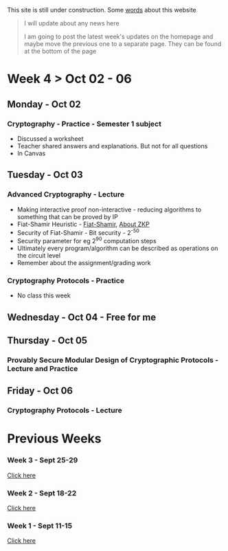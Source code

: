 This site is still under construction. Some <ins>[words](./about.html)</ins> about this website

> I will update about any news here
>
> I am going to post the latest week's updates on the homepage and maybe move the previous one to a separate page. They can be found at the bottom of the page

# Week 4 > Oct 02 - 06

## Monday - Oct 02

### Cryptography - Practice - Semester 1 subject

*   Discussed a worksheet
*   Teacher shared answers and explanations. But not for all questions
*   In Canvas

## Tuesday - Oct 03

### Advanced Cryptography - Lecture

*  Making interactive proof non-interactive - reducing algorithms to something that can be proved by IP
*  Fiat-Shamir Heuristic - [Fiat-Shamir](https://www.zkdocs.com/docs/zkdocs/protocol-primitives/fiat-shamir/), [About ZKP](https://blog.trailofbits.com/2021/02/19/serving-up-zero-knowledge-proofs/)
*  Security of Fiat-Shamir - Bit security - 2<sup>-50</sup>
*  Security parameter for eg 2<sup>90</sup> computation steps
*  Ultimately every program/algorithm can be described as operations on the circuit level
*  Remember about the assignment/grading work

### Cryptography Protocols - Practice

*  No class this week

## Wednesday - Oct 04 - Free for me

## Thursday - Oct 05

### Provably Secure Modular Design of Cryptographic Protocols - Lecture and Practice

## Friday - Oct 06

### Cryptography Protocols - Lecture


# Previous Weeks

### Week 3 - Sept 25-29

<ins>[Click here](./week_3.html)</ins>

### Week 2 - Sept 18-22

<ins>[Click here](./week_2.html)</ins>

### Week 1 - Sept 11-15

<ins>[Click here](./week_1.html)</ins>
